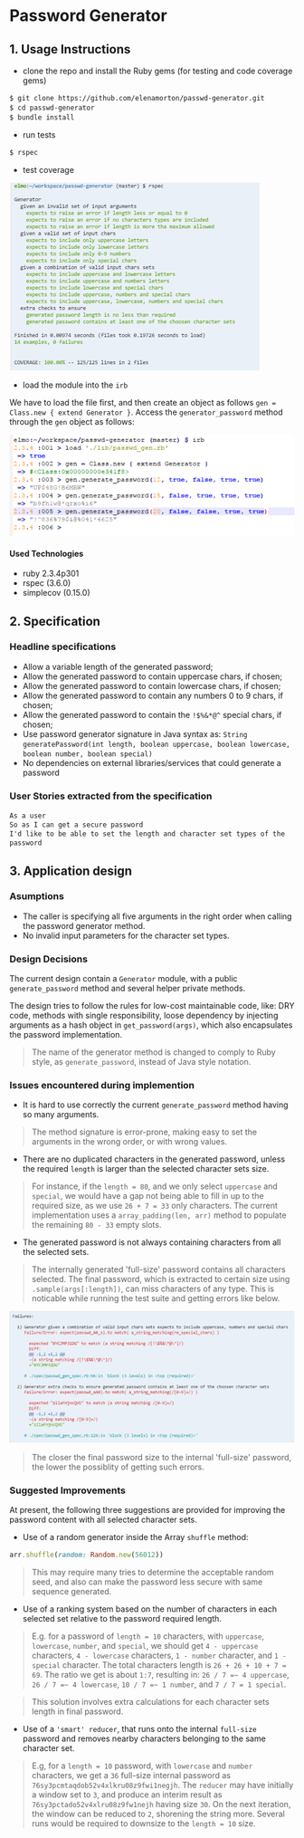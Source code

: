 # Password Generator

## 1. Usage Instructions
* clone the repo and install the Ruby gems (for testing and code coverage gems)

```sh
$ git clone https://github.com/elenamorton/passwd-generator.git
$ cd passwd-generator
$ bundle install
```
* run tests
```sh
$ rspec
```
* test coverage

![Test coverage](./docs/password_coverage.png)

* load the module into the `irb`

We have to load the file first, and then create an object as follows `gen = Class.new { extend Generator }`. Access the `generator_password` method through the `gen` object as follows:

![Test irb](./docs/password_irb.png)

#### Used Technologies
* ruby 2.3.4p301
* rspec (3.6.0)
* simplecov (0.15.0)

## 2. Specification

### Headline specifications
* Allow a variable length of the generated password;
* Allow the generated password to contain uppercase chars, if chosen;
* Allow the generated password to contain lowercase chars, if chosen;
* Allow the generated password to contain any numbers 0 to 9 chars, if chosen;
* Allow the generated password to contain the `!$%&*@^` special chars, if chosen;
* Use password generator signature in Java syntax as: `String generatePassword(int length, boolean uppercase, boolean lowercase, boolean number, boolean special)`
* No dependencies on external libraries/services that could generate a password

### User Stories extracted from the specification

```
As a user
So as I can get a secure password
I'd like to be able to set the length and character set types of the password
```

## 3. Application design

### Asumptions
* The caller is specifying all five arguments in the right order when calling the password generator method.
* No invalid input parameters for the character set types.

### Design Decisions
The current design contain a `Generator` module, with a public `generate_password` method and several helper private methods.

The design tries to follow the rules for low-cost maintainable code, like: DRY code, methods with single responsibility, loose dependency by injecting arguments as a hash object in `get_password(args)`, which also encapsulates the password implementation.
> The name of the generator method is changed to comply to Ruby style, as `generate_password`, instead of Java style notation.

### Issues encountered during implemention
* It is hard to use correctly the current `generate_password` method having so many arguments. 
> The method signature is error-prone, making easy to set the arguments in the wrong order, or with wrong values.
* There are no duplicated characters in the generated password, unless the required `length` is larger than the selected character sets size.
> For instance, if the `length = 80`, and we only select `uppercase` and `special`, we would have a gap not being able to fill in up to the required size, as we use `26 + 7 = 33` only characters. 
The current implementation uses a `array_padding(len, arr)` method to populate the remaining `80 - 33` empty slots.
* The generated password is not always containing characters from all the selected sets.
> The internally generated 'full-size' password contains all characters selected. The final password, which is extracted to certain size using `.sample(args[:length])`, can miss characters of any type.
> This is noticable while running the test suite and getting errors like below.

![Test failures](./docs/password_failures.png)

> The closer the final password size to the internal 'full-size' password, the lower the possiblity of getting such errors.

### Suggested Improvements
At present, the following three suggestions are provided for improving the password content with all selected character sets.

* Use of a random generator inside the Array `shuffle` method:

```ruby
arr.shuffle(random: Random.new(56012))
```
> This may require many tries to determine the acceptable random seed, and also can make the password less secure with same sequence generated.

* Use of a ranking system based on the number of characters in each selected set relative to the password required length.
> E.g. for a password of `length = 10` characters, with `uppercase`, `lowercase`, `number`, and `special`, we should get `4 - uppercase` characters, `4 - lowercase` characters, `1 - number` character, and `1 - special` character.
The total characters length is `26 + 26 + 10 + 7 = 69`. The ratio we get is about `1:7`, resulting in: `26 / 7 =~ 4 uppercase`,  `26 / 7 =~ 4 lowercase`, `10 / 7 =~ 1 number`, and `7 / 7 = 1 special`.

> This solution involves extra calculations for each character sets length in final password. 

* Use of a `'smart' reducer`, that runs onto the internal `full-size` password and removes nearby characters belonging to the same character set.
> E.g, for a `length = 10` password, with `lowercase` and `number` characters, we get a `36` full-size internal password as `76sy3pcmtaqdob52v4xlkru08z9fwi1negjh`.
The `reducer` may have initially a window set to `3`, and produce an interim result as `76sy3pctado52v4xlru08z9fw1nejh` having size `30`. 
On the next iteration, the window can be reduced to `2`, shorening the string more. 
Several runs would be required to downsize to the `length = 10` size.